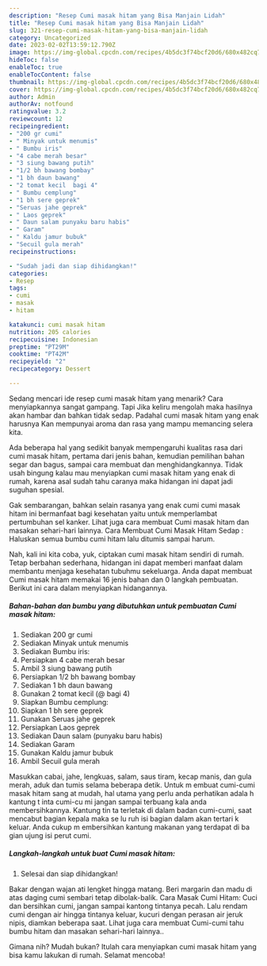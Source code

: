 ```yaml
---
description: "Resep Cumi masak hitam yang Bisa Manjain Lidah"
title: "Resep Cumi masak hitam yang Bisa Manjain Lidah"
slug: 321-resep-cumi-masak-hitam-yang-bisa-manjain-lidah
category: Uncategorized
date: 2023-02-02T13:59:12.790Z
image: https://img-global.cpcdn.com/recipes/4b5dc3f74bcf20d6/680x482cq70/cumi-masak-hitam-foto-resep-utama.jpg
hideToc: false
enableToc: true
enableTocContent: false
thumbnail: https://img-global.cpcdn.com/recipes/4b5dc3f74bcf20d6/680x482cq70/cumi-masak-hitam-foto-resep-utama.jpg
cover: https://img-global.cpcdn.com/recipes/4b5dc3f74bcf20d6/680x482cq70/cumi-masak-hitam-foto-resep-utama.jpg
author: Admin
authorAv: notfound
ratingvalue: 3.2
reviewcount: 12
recipeingredient:
- "200 gr cumi"
- " Minyak untuk menumis"
- " Bumbu iris"
- "4 cabe merah besar"
- "3 siung bawang putih"
- "1/2 bh bawang bombay"
- "1 bh daun bawang"
- "2 tomat kecil  bagi 4"
- " Bumbu cemplung"
- "1 bh sere geprek"
- "Seruas jahe geprek"
- " Laos geprek"
- " Daun salam punyaku baru habis"
- " Garam"
- " Kaldu jamur bubuk"
- "Secuil gula merah"
recipeinstructions:

- "Sudah jadi dan siap dihidangkan!"
categories:
- Resep
tags:
- cumi
- masak
- hitam

katakunci: cumi masak hitam 
nutrition: 205 calories
recipecuisine: Indonesian
preptime: "PT29M"
cooktime: "PT42M"
recipeyield: "2"
recipecategory: Dessert

---
```



Sedang mencari ide resep cumi masak hitam yang menarik? Cara menyiapkannya sangat gampang. Tapi Jika keliru mengolah maka hasilnya akan hambar dan bahkan tidak sedap. Padahal cumi masak hitam yang enak harusnya Kan mempunyai aroma dan rasa yang mampu memancing selera kita.


Ada beberapa hal yang sedikit banyak mempengaruhi kualitas rasa dari cumi masak hitam, pertama dari jenis bahan, kemudian pemilihan bahan segar dan bagus, sampai cara membuat dan menghidangkannya. Tidak usah bingung kalau mau menyiapkan cumi masak hitam yang enak di rumah, karena asal sudah tahu caranya maka hidangan ini dapat jadi suguhan spesial.

Gak sembarangan, bahkan selain rasanya yang enak cumi cumi masak hitam ini bermanfaat bagi kesehatan yaitu untuk memperlambat pertumbuhan sel kanker. Lihat juga cara membuat Cumi masak hitam dan masakan sehari-hari lainnya. Cara Membuat Cumi Masak Hitam Sedap : Haluskan semua bumbu cumi hitam lalu ditumis sampai harum.


Nah, kali ini kita coba, yuk, ciptakan cumi masak hitam sendiri di rumah. Tetap berbahan sederhana, hidangan ini dapat memberi manfaat dalam membantu menjaga kesehatan tubuhmu sekeluarga. Anda dapat membuat Cumi masak hitam memakai 16 jenis bahan dan 0 langkah pembuatan. Berikut ini cara dalam menyiapkan hidangannya.

<!--inarticleads1-->

##### Bahan-bahan dan bumbu yang dibutuhkan untuk pembuatan Cumi masak hitam:

1. Sediakan 200 gr cumi
1. Sediakan  Minyak untuk menumis
1. Sediakan  Bumbu iris:
1. Persiapkan 4 cabe merah besar
1. Ambil 3 siung bawang putih
1. Persiapkan 1/2 bh bawang bombay
1. Sediakan 1 bh daun bawang
1. Gunakan 2 tomat kecil (@ bagi 4)
1. Siapkan  Bumbu cemplung:
1. Siapkan 1 bh sere geprek
1. Gunakan Seruas jahe geprek
1. Persiapkan  Laos geprek
1. Sediakan  Daun salam (punyaku baru habis)
1. Sediakan  Garam
1. Gunakan  Kaldu jamur bubuk
1. Ambil Secuil gula merah


Masukkan cabai, jahe, lengkuas, salam, saus tiram, kecap manis, dan gula merah, aduk dan tumis selama beberapa detik. Untuk m embuat cumi-cumi masak hitam sang at mudah, hal utama yang perlu anda perhatikan adala h kantung t inta cumi-cu mi jangan sampai terbuang kala anda membersihkannya. Kantung tin ta terletak di dalam badan cumi-cumi, saat mencabut bagian kepala maka se lu ruh isi bagian dalam akan tertari k keluar. Anda cukup m embersihkan kantung makanan yang terdapat di ba gian ujung isi perut cumi. 

<!--inarticleads2-->

##### Langkah-langkah untuk buat Cumi masak hitam:


1. Selesai dan siap dihidangkan!

Bakar dengan wajan ati lengket hingga matang. Beri margarin dan madu di atas daging cumi sembari tetap dibolak-balik. Cara Masak Cumi Hitam: Cuci dan bersihkan cumi, jangan sampai kantong tintanya pecah. Lalu rendam cumi dengan air hingga tintanya keluar, kucuri dengan perasan air jeruk nipis, diamkan beberapa saat. Lihat juga cara membuat Cumi-cumi tahu bumbu hitam dan masakan sehari-hari lainnya.. 

Gimana nih? Mudah bukan? Itulah cara menyiapkan cumi masak hitam yang bisa kamu lakukan di rumah. Selamat mencoba!
